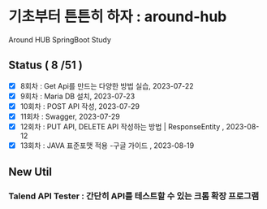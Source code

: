 # 기초부터 튼튼히 하자 : around-hub

Around HUB SpringBoot Study

## Status ( 8 /51 )

- [x] 8회차 : Get Api를 만드는 다양한 방법 실습, 2023-07-22
- [x] 9회차 : Maria DB 설치, 2023-07-23
- [x] 10회차 : POST API 작성, 2023-07-29
- [x] 11회차 : Swagger, 2023-07-29
- [x] 12회차 : PUT API, DELETE API 작성하는 방법 | ResponseEntity , 2023-08-12
- [x] 13회차 : JAVA 표준포맷 적용 -구글 가이드 , 2023-08-19

## New Util

### Talend API Tester : 간단히 API를 테스트할 수 있는 크롬 확장 프로그램
